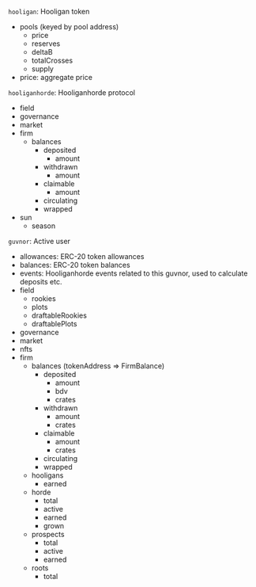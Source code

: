 `hooligan`: Hooligan token
- pools (keyed by pool address)
  - price
  - reserves
  - deltaB
  - totalCrosses
  - supply
- price: aggregate price

`hooliganhorde`: Hooliganhorde protocol
- field
- governance
- market
- firm
  - balances
    - deposited
      - amount
    - withdrawn
      - amount
    - claimable
      - amount
    - circulating
    - wrapped
- sun
  - season

`guvnor`: Active user
- allowances: ERC-20 token allowances
- balances: ERC-20 token balances
- events: Hooliganhorde events related to this guvnor, used to calculate deposits etc.
- field
  - rookies
  - plots
  - draftableRookies
  - draftablePlots
- governance
- market
- nfts
- firm
  - balances (tokenAddress => FirmBalance)
    - deposited
      - amount
      - bdv
      - crates
    - withdrawn
      - amount
      - crates
    - claimable
      - amount
      - crates
    - circulating
    - wrapped
  - hooligans
    - earned
  - horde
    - total
    - active
    - earned
    - grown
  - prospects
    - total
    - active
    - earned
  - roots
    - total